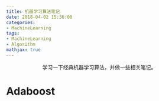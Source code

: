 ```yaml
---
title: 机器学习算法笔记
date: 2018-04-02 15:36:00
categories:
- MachineLearning
tags:
- MachineLearning
- Algorithm
mathjax: true
---
```


<center>学习一下经典机器学习算法，并做一些相关笔记。</center>

<!-- more -->

# Adaboost
